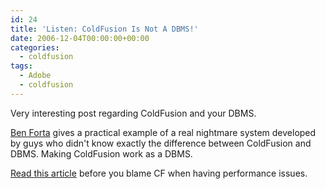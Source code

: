 ```yaml
---
id: 24
title: 'Listen: ColdFusion Is Not A DBMS!'
date: 2006-12-04T00:00:00+00:00
categories:
  - coldfusion
tags:
  - Adobe
  - coldfusion
---
```

Very interesting post regarding ColdFusion and your DBMS.

<a href="http://www.forta.com" target="_blank">Ben Forta</a> gives a practical example of a real nightmare system developed by guys who didn't know exactly the difference between ColdFusion and DBMS. Making ColdFusion work as a DBMS.

<a href="http://www.forta.com/blog/index.cfm/2006/12/1/ColdFusion-Is-Not-A-DBMS" target="_blank">Read this article</a> before you blame CF when having performance issues.
